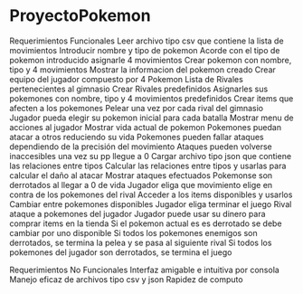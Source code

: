 # ProyectoPokemon
Requerimientos Funcionales 
Leer archivo tipo csv que contiene la lista de movimientos 
Introducir nombre y tipo de pokemon
Acorde con el tipo de pokemon introducido asignarle 4 movimientos 
Crear pokemon con nombre, tipo y 4 movimientos 
Mostrar la informacion del pokemon creado 
Crear equipo del jugador compuesto por 4 Pokemon
Lista de Rivales pertenecientes al gimnasio 
Crear Rivales predefinidos
Asignarles sus pokemones con nombre, tipo y 4 movimientos predefinidos
Crear items que afecten a los pokemones
Pelear una vez por cada rival del gimnasio 
Jugador pueda elegir su pokemon inicial para cada batalla
Mostrar menu de acciones al jugador
Mostrar vida actual de pokemon
Pokemones puedan atacar a otros reduciendo su vida
Pokemones pueden fallar ataques dependiendo de la precisión del movimiento 
Ataques pueden volverse inaccesibles una vez su pp llegue a 0
Cargar archivo tipo json que contiene las  relaciones entre tipos
Calcular las relaciones entre tipos y usarlas para calcular el daño al atacar
Mostrar ataques efectuados
Pokemonse son derrotados al llegar a 0 de vida
Jugador eliga que movimiento elige en contra de los pokemones del rival
Acceder a los items disponibles y usarlos
Cambiar entre pokemones disponibles
Jugador eliga terminar el juego
Rival ataque a pokemones del jugador
Jugador puede usar su dinero para comprar items en la tienda
Si el pokemon actual es es derrotado se debe cambiar por uno disponible
Si todos los pokemones enemigos son derrotados, se termina la pelea y se pasa al siguiente rival
Si todos los pokemones del jugador son derrotados, se termina el juego

Requerimientos No Funcionales 
Interfaz amigable e intuitiva por consola
Manejo eficaz de archivos tipo csv y json
Rapidez de computo
